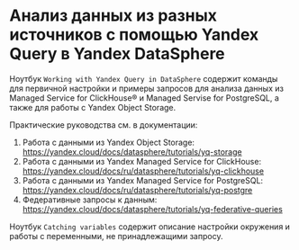 # Анализ данных из разных источников с помощью Yandex Query в Yandex DataSphere

Ноутбук `Working with Yandex Query in DataSphere` содержит команды для первичной настройки и примеры запросов для анализа данных из Managed Service for ClickHouse® и Managed Servise for PostgreSQL, а также для работы с Yandex Object Storage. 

Практические руководства см. в документации:

1. Работа с данными из Yandex Object Storage: https://yandex.cloud/docs/datasphere/tutorials/yq-storage
1. Работа с данными из Yandex Managed Service for ClickHouse: https://yandex.cloud/docs/ru/datasphere/tutorials/yq-clickhouse
1. Работа с данными из Yandex Managed Service for PostgreSQL: https://yandex.cloud/docs/ru/datasphere/tutorials/yq-postgre
1. Федеративные запросы к данным: https://yandex.cloud/docs/datasphere/tutorials/yq-federative-queries

Ноутбук `Catching variables` содержит описание настройки окружения и работы с переменными, не принадлежащими запросу.